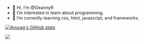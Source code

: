 - 👋 Hi, I’m @GeannyR
- 👀 I’m interested in learn about programming.
- 🌱 I’m currently learning css, html, javascript, and frameworks.


[![Anurag's GitHub stats](https://github-readme-stats.vercel.app/api?geannyR)](https://github.com/anuraghazra/github-readme-stats)

<div>
<a href = "mailto:geanny.arodrigues@gmail.com><img src="https://img.shields.io/badge/Gmail-D14836?style=for-the-badge&logo=gmail&logoColor=white" target="_blank"></a>
<a href="https://www.linkedin.com/in/seu-usuário-linkedln-aqui" target="_blank"><img src="https://img.shields.io/badge/-LinkedIn-%230077B5?style=for-the-badge&logo=linkedin&logoColor=white" target="_blank"></a>   
</div>
